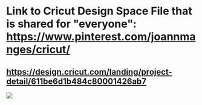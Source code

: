 # Link to Cricut Design Space File that is shared for "everyone": https://www.pinterest.com/joannmanges/cricut/

## https://design.cricut.com/landing/project-detail/611be6d1b484c80001426ab7

<img src="https://github.com/GadgetAngel/Cricut_Voron_Logos/blob/main/images/Voron_Design_Plain_Logo.png?raw=true" />

